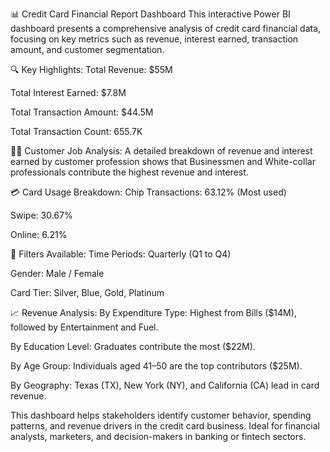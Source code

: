 📊 Credit Card Financial Report Dashboard
This interactive Power BI dashboard presents a comprehensive analysis of credit card financial data, focusing on key metrics such as revenue, interest earned, transaction amount, and customer segmentation.

🔍 Key Highlights:
Total Revenue: $55M

Total Interest Earned: $7.8M

Total Transaction Amount: $44.5M

Total Transaction Count: 655.7K

🧑‍💼 Customer Job Analysis:
A detailed breakdown of revenue and interest earned by customer profession shows that Businessmen and White-collar professionals contribute the highest revenue and interest.

💳 Card Usage Breakdown:
Chip Transactions: 63.12% (Most used)

Swipe: 30.67%

Online: 6.21%

📅 Filters Available:
Time Periods: Quarterly (Q1 to Q4)

Gender: Male / Female

Card Tier: Silver, Blue, Gold, Platinum

📈 Revenue Analysis:
By Expenditure Type: Highest from Bills ($14M), followed by Entertainment and Fuel.

By Education Level: Graduates contribute the most ($22M).

By Age Group: Individuals aged 41–50 are the top contributors ($25M).

By Geography: Texas (TX), New York (NY), and California (CA) lead in card revenue.

This dashboard helps stakeholders identify customer behavior, spending patterns, and revenue drivers in the credit card business. Ideal for financial analysts, marketers, and decision-makers in banking or fintech sectors.
